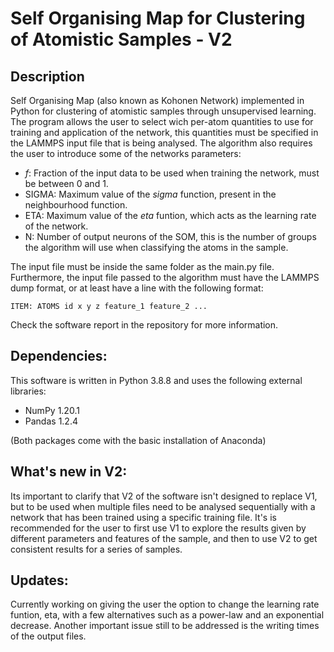 # Self Organising Map for Clustering of Atomistic Samples - V2
## Description
Self Organising Map (also known as Kohonen Network) implemented in Python for clustering of atomistic samples through unsupervised learning. The program allows the user to select wich per-atom quantities to use for training and application of the network, this quantities must be specified in the LAMMPS input file that is being analysed. The algorithm also requires the user to introduce some of the networks parameters:
- _f_: Fraction of the input data to be used when training the network, must be between 0 and 1.
- SIGMA: Maximum value of the _sigma_ function, present in the neighbourhood function.
- ETA: Maximum value of the _eta_ funtion, which acts as the learning rate of the network.
- N: Number of output neurons of the SOM, this is the number of groups the algorithm will use when classifying the atoms in the sample.

The input file must be inside the same folder as the main.py file. Furthermore, the input file passed to the algorithm must have the LAMMPS dump format, or at least have a line with the following format:

`ITEM: ATOMS id x y z feature_1 feature_2 ...`

Check the software report in the repository for more information.

## Dependencies:
This software is written in Python 3.8.8 and uses the following external libraries:
- NumPy 1.20.1
- Pandas 1.2.4

(Both packages come with the basic installation of Anaconda)

## What's new in V2:
Its important to clarify that V2 of the software isn't designed to replace V1, but to be used when multiple files need to be analysed sequentially with a network that has been trained using a specific training file. It's is recommended for the user to first use V1 to explore the results given by different parameters and features of the sample, and then to use V2 to get consistent results for a series of samples.

## Updates:
Currently working on giving the user the option to change the learning rate funtion, eta, with a few alternatives such as a power-law and an exponential decrease.
Another important issue still to be addressed is the writing times of the output files. 
